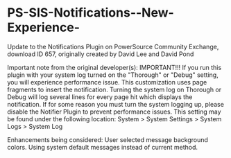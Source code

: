 # PS-SIS-Notifications--New-Experience-
Update to the Notifications Plugin on PowerSource Community Exchange, download ID 657, originally created by David Lee and David Pond

Important note from the original developer(s):
IMPORTANT!!! 
If you run this plugin with your system log turned on the "Thorough" or "Debug" setting, you will experience performance issue. This customization uses page fragments to insert the notification. Turning the system log on Thorough or Debug will log several lines for every page hit which displays the notification. If for some reason you must turn the system logging up, please disable the Notifier Plugin to prevent performance issues. 
This setting may be found under the following location: 
System > System Settings > System Logs > System Log 

Enhancements being considered:
User selected message background colors.
Using system default messages instead of current method.

